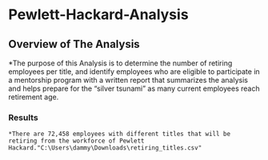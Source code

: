 # Pewlett-Hackard-Analysis
## Overview of The Analysis
  *The purpose of this Analysis is to determine the number of retiring employees per title, and identify employees who are eligible 
   to participate in a mentorship program with a written report that summarizes the analysis and helps prepare for the “silver tsunami” 
   as many current employees reach retirement age.
 ### Results
    *There are 72,458 employees with different titles that will be retiring from the workforce of Pewlett Hackard."C:\Users\dammy\Downloads\retiring_titles.csv"
